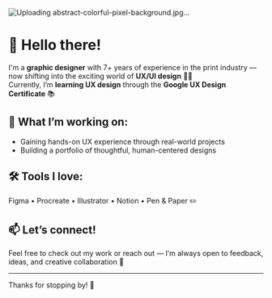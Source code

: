 
![Uploading abstract-colorful-pixel-background.jpg…]()

# 👋 Hello there!

I'm a **graphic designer** with 7+ years of experience in the print industry — now shifting into the exciting world of **UX/UI design** 🎨✨  
Currently, I’m **learning UX design** through the **Google UX Design Certificate** 📚

## 🌱 What I’m working on:
- Gaining hands-on UX experience through real-world projects  
- Building a portfolio of thoughtful, human-centered designs  

## 🛠️ Tools I love:
Figma • Procreate • Illustrator • Notion • Pen & Paper ✏️

## 📫 Let’s connect!
Feel free to check out my work or reach out — I’m always open to feedback, ideas, and creative collaboration 🤝

---

Thanks for stopping by! 🚀  
